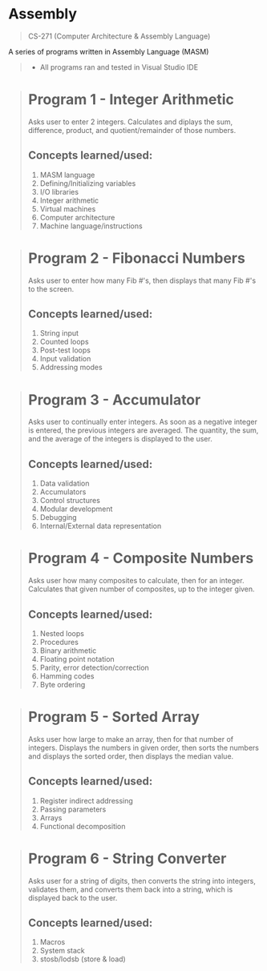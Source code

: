 # Assembly

> CS-271 (Computer Architecture & Assembly Language)

A series of programs written in Assembly Language (MASM)  
> - All programs ran and tested in Visual Studio IDE

> # Program 1 - Integer Arithmetic
> Asks user to enter 2 integers. Calculates and diplays the sum, difference, product, and quotient/remainder of those numbers.
> ## Concepts learned/used:  
> 1. MASM language  
> 2. Defining/Initializing variables  
> 3. I/O libraries  
> 4. Integer arithmetic  
> 5. Virtual machines  
> 6. Computer architecture  
> 7. Machine language/instructions

> # Program 2 - Fibonacci Numbers
> Asks user to enter how many Fib #'s, then displays that many Fib #'s to the screen.
> ## Concepts learned/used:  
> 1. String input  
> 2. Counted loops  
> 3. Post-test loops  
> 4. Input validation  
> 5. Addressing modes

> # Program 3 - Accumulator
> Asks user to continually enter integers. As soon as a negative integer is entered, the previous integers are averaged. The quantity, the sum, and the average of the integers is displayed to the user.
> ## Concepts learned/used:  
> 1. Data validation  
> 2. Accumulators  
> 3. Control structures  
> 4. Modular development  
> 5. Debugging  
> 6. Internal/External data representation

> # Program 4 - Composite Numbers
> Asks user how many composites to calculate, then for an integer. Calculates that given number of composites, up to the integer given.
> ## Concepts learned/used:  
> 1. Nested loops  
> 2. Procedures  
> 3. Binary arithmetic  
> 4. Floating point notation  
> 5. Parity, error detection/correction  
> 6. Hamming codes  
> 7. Byte ordering

> # Program 5 - Sorted Array
> Asks user how large to make an array, then for that number of integers. Displays the numbers in given order, then sorts the numbers and displays the sorted order, then displays the median value.
> ## Concepts learned/used:  
> 1. Register indirect addressing  
> 2. Passing parameters  
> 3. Arrays  
> 4. Functional decomposition

> # Program 6 - String Converter
> Asks user for a string of digits, then converts the string into integers, validates them, and converts them back into a string, which is displayed back to the user.
> ## Concepts learned/used:  
> 1. Macros  
> 2. System stack  
> 3. stosb/lodsb (store & load)
